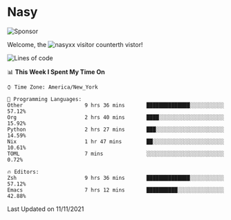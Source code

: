 # Nasy

<!--
<p align="center">
<img height="200" src="https://github-readme-stats.vercel.app/api?username=nasyxx&count_private=true&show_icons=true&theme=dracula&include_all_commits=true"/>
<img height="200" src="https://github-readme-stats.vercel.app/api/top-langs/?username=nasyxx&theme=dracula&hide=html,jupyter+notebook&count_private=true&show_icons=true"/>
</p>

  
----------------
-->

![Sponsor](https://img.shields.io/static/v1.svg?label=Sponsor&message=%E2%9D%A4&logo=GitHub&style=flat&color=pink)
 
Welcome, the ![nasyxx visitor counter](https://count.getloli.com/get/@nasyxx?theme=rule34)th vistor!
 
<!--START_SECTION:waka-->
![Lines of code](https://img.shields.io/badge/From%20Hello%20World%20I%27ve%20Written-5.4%20million%20lines%20of%20code-blue)

📊 **This Week I Spent My Time On** 

```text
⌚︎ Time Zone: America/New_York

💬 Programming Languages: 
Other                    9 hrs 36 mins       ██████████████░░░░░░░░░░░   57.12% 
Org                      2 hrs 40 mins       ████░░░░░░░░░░░░░░░░░░░░░   15.92% 
Python                   2 hrs 27 mins       ███░░░░░░░░░░░░░░░░░░░░░░   14.59% 
Nix                      1 hr 47 mins        ██░░░░░░░░░░░░░░░░░░░░░░░   10.61% 
TOML                     7 mins              ░░░░░░░░░░░░░░░░░░░░░░░░░   0.72%

🔥 Editors: 
Zsh                      9 hrs 36 mins       ██████████████░░░░░░░░░░░   57.12% 
Emacs                    7 hrs 12 mins       ██████████░░░░░░░░░░░░░░░   42.88%

```


 Last Updated on 11/11/2021
<!--END_SECTION:waka-->

<!-- ![visitors](https://visitor-badge.laobi.icu/badge?page_id=nasyxx.nasyxx) -->
